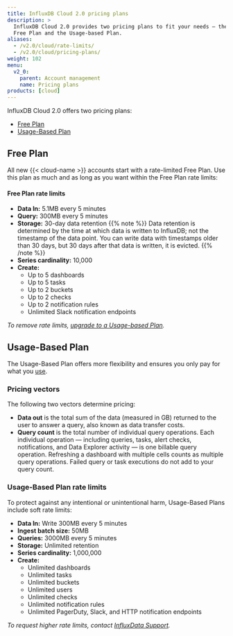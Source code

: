 ```yaml
---
title: InfluxDB Cloud 2.0 pricing plans
description: >
  InfluxDB Cloud 2.0 provides two pricing plans to fit your needs – the rate-limited
  Free Plan and the Usage-based Plan.
aliases:
  - /v2.0/cloud/rate-limits/
  - /v2.0/cloud/pricing-plans/
weight: 102
menu:
  v2_0:
    parent: Account management
    name: Pricing plans
products: [cloud]
---
```


InfluxDB Cloud 2.0 offers two pricing plans:

- [Free Plan](#free-plan)
- [Usage-Based Plan](#usage-based-plan)

<!--To estimate your projected usage costs, use the [InfluxDB Cloud 2.0 pricing calculator](/v2.0/account-management/pricing-calculator/). -->

## Free Plan

All new {{< cloud-name >}} accounts start with a rate-limited Free Plan.
Use this plan as much and as long as you want within the Free Plan rate limits:

#### Free Plan rate limits

- **Data In:** 5.1MB every 5 minutes
- **Query:** 300MB every 5 minutes
- **Storage:** 30-day data retention
{{% note %}}
Data retention is determined by the time at which data is written to InfluxDB; not the timestamp of the data point. You can write data with timestamps older than 30 days, but 30 days after that data is written, it is evicted.
{{% /note %}}
- **Series cardinality:** 10,000
- **Create:**
  - Up to 5 dashboards
  - Up to 5 tasks
  - Up to 2 buckets
  - Up to 2 checks
  - Up to 2 notification rules
  - Unlimited Slack notification endpoints


_To remove rate limits, [upgrade to a Usage-based Plan](/v2.0/account-management/billing/#upgrade-to-usage-based-plan)._

## Usage-Based Plan

The Usage-Based Plan offers more flexibility and ensures you only pay for what you [use](/v2.0/account-management/data-usage/).

### Pricing vectors

The following two vectors determine pricing:

- **Data out** is the total sum of the data (measured in GB) returned to the user to answer a query, also known as data transfer costs.
- **Query count** is the total number of individual query operations. Each individual operation — including
queries, tasks, alert checks, notifications, and Data Explorer activity — is one billable query operation. Refreshing a dashboard with multiple cells counts as multiple query operations. Failed query or task executions do not add to your query count.


### Usage-Based Plan rate limits

To protect against any intentional or unintentional harm, Usage-Based Plans include soft rate limits:

- **Data In:** Write 300MB every 5 minutes
- **Ingest batch size:** 50MB
- **Queries:** 3000MB every 5 minutes
- **Storage:** Unlimited retention
- **Series cardinality:** 1,000,000
- **Create:**
  - Unlimited dashboards
  - Unlimited tasks
  - Unlimited buckets
  - Unlimited users
  - Unlimited checks
  - Unlimited notification rules
  - Unlimited PagerDuty, Slack, and HTTP notification endpoints

_To request higher rate limits, contact [InfluxData Support](mailto:support@influxdata.com)._
